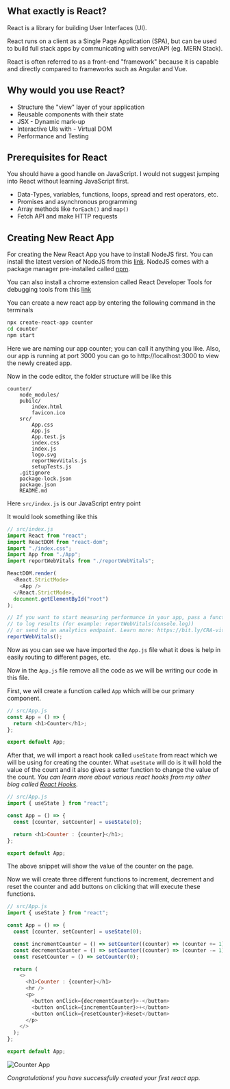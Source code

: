 ## What exactly is React?

React is a library for building User Interfaces (UI).

React runs on a client as a Single Page Application (SPA), but can be used to build full stack apps by communicating with server/API (eg. MERN Stack).

React is often referred to as a front-end "framework" because it is capable and directly compared to frameworks such as Angular and Vue.

## Why would you use React?

- Structure the "view" layer of your application
- Reusable components with their state
- JSX - Dynamic mark-up
- Interactive UIs with - Virtual DOM
- Performance and Testing

## Prerequisites for React

You should have a good handle on JavaScript. I would not suggest jumping into React without learning JavaScript first.

- Data-Types, variables, functions, loops, spread and rest operators, etc.
- Promises and asynchronous programming
- Array methods like `forEach()` and `map()`
- Fetch API and make HTTP requests

## Creating New React App

For creating the New React App you have to install NodeJS first. You can install the latest version of NodeJS from this [link](https://nodejs.org/en/). NodeJS comes with a package manager pre-installed called [npm](https://www.npmjs.com/).

You can also install a chrome extension called React Developer Tools for debugging tools from this [link](https://chrome.google.com/webstore/detail/react-developer-tools/fmkadmapgofadopljbjfkapdkoienihi?hl=en)

You can create a new react app by entering the following command in the terminals

```bash
npx create-react-app counter
cd counter
npm start
```

Here we are naming our app counter; you can call it anything you like. Also, our app is running at port 3000 you can go to http://localhost:3000 to view the newly created app.

Now in the code editor, the folder structure will be like this

```
counter/
    node_modules/
    pubilc/
        index.html
        favicon.ico
    src/
        App.css
        App.js
        App.test.js
        index.css
        index.js
        logo.svg
        reportWevVitals.js
        setupTests.js
    .gitignore
    package-lock.json
    package.json
    README.md
```

Here `src/index.js` is our JavaScript entry point

It would look something like this

```js
// src/index.js
import React from "react";
import ReactDOM from "react-dom";
import "./index.css";
import App from "./App";
import reportWebVitals from "./reportWebVitals";

ReactDOM.render(
  <React.StrictMode>
    <App />
  </React.StrictMode>,
  document.getElementById("root")
);

// If you want to start measuring performance in your app, pass a function
// to log results (for example: reportWebVitals(console.log))
// or send to an analytics endpoint. Learn more: https://bit.ly/CRA-vitals
reportWebVitals();
```

Now as you can see we have imported the `App.js` file what it does is help in easily routing to different pages, etc.

Now in the `App.js` file remove all the code as we will be writing our code in this file.

First, we will create a function called `App` which will be our primary component.

```js
// src/App.js
const App = () => {
  return <h1>Counter</h1>;
};

export default App;
```

After that, we will import a react hook called `useState` from react which we will be using for creating the counter. What `useState` will do is it will hold the value of the count and it also gives a setter function to change the value of the count. _You can learn more about various react hooks from my other blog called [React Hooks](https://vatsalsakariya.vercel.app/blog/react-hooks)._

```js
// src/App.js
import { useState } from "react";

const App = () => {
  const [counter, setCounter] = useState(0);

  return <h1>Counter : {counter}</h1>;
};

export default App;
```

The above snippet will show the value of the counter on the page.

Now we will create three different functions to increment, decrement and reset the counter and add buttons on clicking that will execute these functions.

```js
// src/App.js
import { useState } from "react";

const App = () => {
  const [counter, setCounter] = useState(0);

  const incrementCounter = () => setCounter((counter) => (counter += 1));
  const decrementCounter = () => setCounter((counter) => (counter -= 1));
  const resetCounter = () => setCounter(0);

  return (
    <>
      <h1>Counter : {counter}</h1>
      <hr />
      <p>
        <button onClick={decrementCounter}>-</button>
        <button onClick={incrementCounter}>+</button>
        <button onClick={resetCounter}>Reset</button>
      </p>
    </>
  );
};

export default App;
```

![Counter App](https://vatsal0601-portfolio-blog.herokuapp.com/uploads/counter_app_5fa5d62c08.png)

_Congratulations! you have successfully created your first react app._
